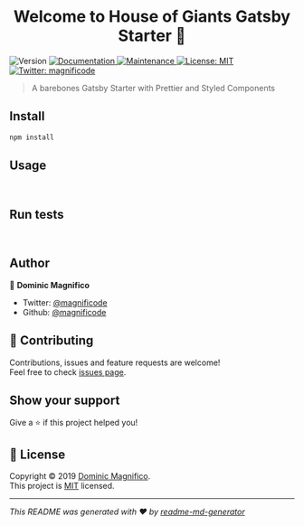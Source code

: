 <h1 align="center">Welcome to House of Giants Gatsby Starter 👋</h1>
<p>
  <img alt="Version" src="https://img.shields.io/badge/version-0.1.0-blue.svg?cacheSeconds=2592000" />
  <a href="https://github.com/house-of-giants/house-of-giants#readme" target="_blank">
    <img alt="Documentation" src="https://img.shields.io/badge/documentation-yes-brightgreen.svg" />
  </a>
  <a href="https://github.com/house-of-giants/house-of-giants/graphs/commit-activity" target="_blank">
    <img alt="Maintenance" src="https://img.shields.io/badge/Maintained%3F-yes-green.svg" />
  </a>
  <a href="https://github.com/house-of-giants/house-of-giants/blob/master/LICENSE" target="_blank">
    <img alt="License: MIT" src="https://img.shields.io/badge/License-MIT-yellow.svg" />
  </a>
  <a href="https://twitter.com/magnificode" target="_blank">
    <img alt="Twitter: magnificode" src="https://img.shields.io/twitter/follow/magnificode.svg?style=social" />
  </a>
</p>

> A barebones Gatsby Starter with Prettier and Styled Components

## Install

```sh
npm install
```

## Usage

```sh
 
```

## Run tests

```sh
 
```

## Author

👤 **Dominic Magnifico**

* Twitter: [@magnificode](https://twitter.com/magnificode)
* Github: [@magnificode](https://github.com/magnificode)

## 🤝 Contributing

Contributions, issues and feature requests are welcome!<br />Feel free to check [issues page](https://github.com/house-of-giants/gatsby-starter/issues).

## Show your support

Give a ⭐️ if this project helped you!

## 📝 License

Copyright © 2019 [Dominic Magnifico](https://github.com/magnificode).<br />
This project is [MIT](https://github.com/house-of-giants/house-of-giants/blob/master/LICENSE) licensed.

***
_This README was generated with ❤️ by [readme-md-generator](https://github.com/kefranabg/readme-md-generator)_